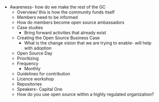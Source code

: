 * Awareness- how do we make the rest of the GC
  * Overview/ this is how the community funds itself
  * Members need to be informed
  * How do members become open source ambassadors 
  * Case studies
    * Bring forward activities that already exist 
  * Creating the Open Source Business Case
    * What is the change vision that we are trying to enable- will help with adoption
  * Open Source Day 
  * Prioritizing
  * Frequency
    * Monthly 
  * Guidelines for contribution 
  * Licence workshop
  * Repositories
  * Speakers- Capital One
  * How do you use open source within a highly regulated organization?
    

   
